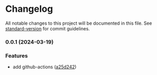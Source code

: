 # Changelog

All notable changes to this project will be documented in this file. See [standard-version](https://github.com/conventional-changelog/standard-version) for commit guidelines.

### 0.0.1 (2024-03-19)


### Features

* add github-actions ([a25d242](https://github.com/SolidZORO/test-github-actions-deploy-gh-pages/commit/a25d24289836e1c6e418368de07d48af2cb794d8))
